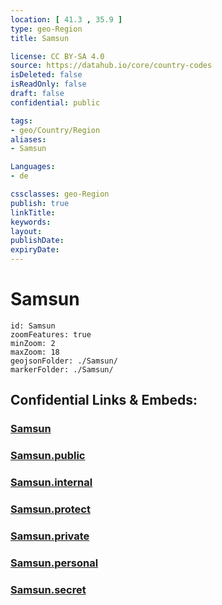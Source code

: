 ```yaml
---
location: [ 41.3 , 35.9 ] 
type: geo-Region
title: Samsun

license: CC BY-SA 4.0
source: https://datahub.io/core/country-codes
isDeleted: false
isReadOnly: false
draft: false
confidential: public

tags:
- geo/Country/Region
aliases:
- Samsun

Languages:
- de

cssclasses: geo-Region
publish: true
linkTitle: 
keywords: 
layout: 
publishDate: 
expiryDate: 
---
```


# Samsun

```leaflet
id: Samsun
zoomFeatures: true 
minZoom: 2 
maxZoom: 18
geojsonFolder: ./Samsun/
markerFolder: ./Samsun/
```


## Confidential Links & Embeds: 

### [Samsun](/_Standards/Earth/Continent/Europe/Europe~East/Turkey/Provinces~Turkey/Samsun.md) 

### [Samsun.public](/_public/Earth/Continent/Europe/Europe~East/Turkey/Provinces~Turkey/Samsun.public.md) 

### [Samsun.internal](/_internal/Earth/Continent/Europe/Europe~East/Turkey/Provinces~Turkey/Samsun.internal.md) 

### [Samsun.protect](/_protect/Earth/Continent/Europe/Europe~East/Turkey/Provinces~Turkey/Samsun.protect.md) 

### [Samsun.private](/_private/Earth/Continent/Europe/Europe~East/Turkey/Provinces~Turkey/Samsun.private.md) 

### [Samsun.personal](/_personal/Earth/Continent/Europe/Europe~East/Turkey/Provinces~Turkey/Samsun.personal.md) 

### [Samsun.secret](/_secret/Earth/Continent/Europe/Europe~East/Turkey/Provinces~Turkey/Samsun.secret.md)

